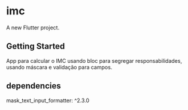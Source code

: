 # imc

A new Flutter project.

## Getting Started

App para calcular o IMC usando bloc para segregar responsabilidades, usando máscara e validação para campos.

## dependencies
mask_text_input_formatter: ^2.3.0